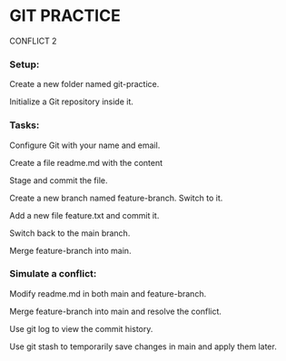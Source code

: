 # GIT PRACTICE

CONFLICT 2

### Setup: 

Create a new folder named git-practice. 

Initialize a Git repository inside it. 

### Tasks: 

Configure Git with your name and email. 

Create a file readme.md with the content 

Stage and commit the file. 

Create a new branch named feature-branch. Switch to it. 

Add a new file feature.txt and commit it. 

Switch back to the main branch. 

Merge feature-branch into main. 

### Simulate a conflict: 

Modify readme.md in both main and feature-branch. 

Merge feature-branch into main and resolve the conflict. 

Use git log to view the commit history. 

Use git stash to temporarily save changes in main and apply them later.